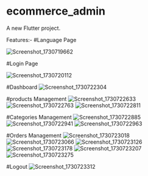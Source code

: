 # ecommerce_admin

A new Flutter project.

Features:-
#Language Page

![Screenshot_1730719662](https://github.com/user-attachments/assets/b743edd2-e65b-4d8c-b57c-c84302a3a758)

#Login Page

![Screenshot_1730720112](https://github.com/user-attachments/assets/9893c54f-948e-4c33-9c66-d36b9e528bf1)

#Dashboard
![Screenshot_1730722304](https://github.com/user-attachments/assets/93c73fb4-c8c3-4775-bb3f-4c9d435db09f)

#products Management
![Screenshot_1730722633](https://github.com/user-attachments/assets/a098225a-9e5c-4c6a-be69-8528155d0acb)
![Screenshot_1730722763](https://github.com/user-attachments/assets/f81be6c2-ac33-4c62-a2ea-c7c5f812db9b)
![Screenshot_1730722811](https://github.com/user-attachments/assets/51226bff-77ee-4dc1-ba6d-88542e2f4030)

#Categories Management
![Screenshot_1730722885](https://github.com/user-attachments/assets/5398e983-6ca4-4290-9335-a4c3fe16b99b)
![Screenshot_1730722941](https://github.com/user-attachments/assets/592079bf-ad01-40f0-836c-fbfed8a5a543)
![Screenshot_1730722963](https://github.com/user-attachments/assets/8852f844-a276-4ca9-91ed-38de5058b09f)

#Orders Management
![Screenshot_1730723018](https://github.com/user-attachments/assets/7a03e6e5-ff90-463a-89c7-ac3e716cabc0)
![Screenshot_1730723066](https://github.com/user-attachments/assets/054e5067-e2c7-4b96-bc2c-4e937b67f72c)
![Screenshot_1730723126](https://github.com/user-attachments/assets/47a636c1-ce6b-42f4-bbb9-a7fd863d8b77)
![Screenshot_1730723178](https://github.com/user-attachments/assets/477c14d0-9de1-47f6-af5b-dc7763ae4bca)
![Screenshot_1730723207](https://github.com/user-attachments/assets/9cae7b51-db31-4075-943e-8d87be0bb6b2)
![Screenshot_1730723275](https://github.com/user-attachments/assets/b994009a-31f2-4889-a762-6e21d7f3d690)

#Logout
![Screenshot_1730723312](https://github.com/user-attachments/assets/4e96f210-b00b-422b-a7f2-d2072b449ba0)













